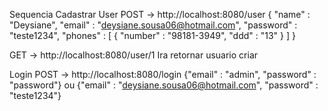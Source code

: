 Sequencia
Cadastrar User
POST -> http://localhost:8080/user
{ "name" : "Deysiane", "email" : "deysiane.sousa06@hotmail.com", "password" : "teste1234", "phones" : [ { "number" : "98181-3949", "ddd" : "13" } ] }

GET -> http://localhost:8080/user/1
Ira retornar usuario criar

Login
POST -> http://localhost:8080/login
{"email" : "admin", "password" : "password"}
ou
{"email" : "deysiane.sousa06@hotmail.com", "password" : "teste1234"}

